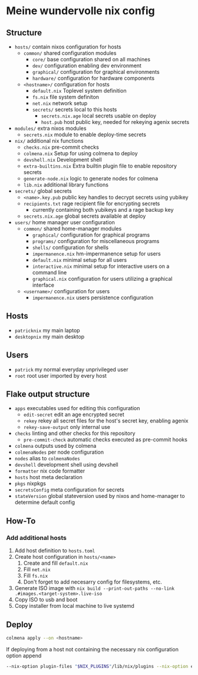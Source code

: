 # Meine wundervolle nix config

## Structure

- `hosts/` contain nixos configuration for hosts
    - `common/` shared configuration modules
        - `core/` base configuration shared on all machines
        - `dev/` configuration enabling dev environment
        - `graphical/` configuration for graphical environments
        - `hardware/` configuration for hardware components
    - `<hostname>/` configuration for hosts
        - `default.nix` Toplevel system definition
        - `fs.nix` file system definiton
        - `net.nix` network setup
        - `secrets/` secrets local to this hosts
            - `secrets.nix.age` local secrets usable on deploy
            - `host.pub` host public key, needed for rekeying agenix secrets
- `modules/` extra nixos modules
    - `secrets.nix` module to enable deploy-time secrets
- `nix/` additional nix functions
    - `checks.nix` pre-commit checks
    - `colmena.nix` Setup for using colmena to deploy
    - `devshell.nix` Development shell
    - `extra-builtins.nix` Extra builtin plugin file to enable repository secrets
    - `generate-node.nix` logic to generate nodes for colmena
    - `lib.nix` additional library functions
- `secrets/` global secrets
    - `<name>.key.pub` public key handles to decrypt secrets using yubikey
    - `recipients.txt` rage recipient file for encrypting secrets
        - currently containing both yubikeys and a rage backup key
    - `secrets.nix.age` global secrets available at deploy
- `users/` home manager user configuration
    - `common/` shared home-manager modules
        - `graphical/` configuration for graphical programs
        - `programs/` configuration for miscellaneous programs
        - `shells/` configuration for shells
        - `impermanence.nix` hm-impermanence setup for users
        - `default.nix` minimal setup for all users
        - `interactive.nix` minimal setup for interactive users on a command line
        - `graphical.nix` configuration for users utilizing a graphical interface
    - `<username>/` configuration for users
        - `impermanence.nix` users persistence configuration

## Hosts
- `patricknix` my main laptop
- `desktopnix` my main desktop

## Users
- `patrick` my normal everyday unprivileged user
- `root` root user imported by every host

## Flake output structure
- `apps` executables used for editing this configuration
    - `edit-secret` edit an age encrypted secret
    - `rekey` rekey all secret files for the host's secret key, enabling agenix
    - `rekey-save-output` only internal use
- `checks` linting and other checks for this repository
    - `pre-commit-check` automatic checks executed as pre-commit hooks
- `colmena` outputs used by colmena
- `colmenaNodes` per node configuration
- `nodes` alias to `colmenaNodes`
- `devshell` development shell using devshell
- `formatter` nix code formatter
- `hosts` host meta declaration
- `pkgs` nixpkgs
- `secretsConfig` meta configuration for secrets
- `stateVersion` global stateversion used by nixos and home-manager to determine default config

## How-To

### Add additional hosts

1. Add host definition to `hosts.toml`
2. Create host configuration in `hosts/<name>`
    1. Create and fill `default.nix`
    1. Fill `net.nix`
    1. Fill `fs.nix`
    2. Don't forget to add necesarry config for filesystems, etc.
3. Generate ISO image with `nix build --print-out-paths --no-link .#images.<target-system>.live-iso`
3. Copy ISO to usb and boot
5. Copy installer from local machine to live systemd


## Deploy

```bash
colmena apply --on <hostname>
```
If deploying from a host not containing the necessary nix configuration option append
```bash
--nix-option plugin-files "$NIX_PLUGINS"/lib/nix/plugins --nix-option extra-builtins-file ./nix/extra-builtins`
```
